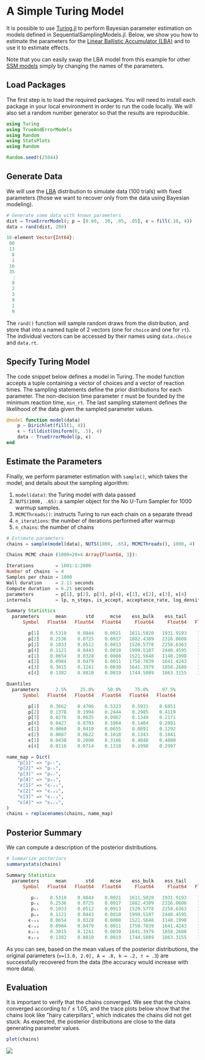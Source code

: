 # A Simple Turing Model

It is possible to use [Turing.jl](https://turinglang.org/stable/) to perform Bayesian parameter estimation on models defined in SequentialSamplingModels.jl. Below, we show you how to estimate the parameters for the [Linear Ballistic Accumulator (LBA)](https://itsdfish.github.io/SequentialSamplingModels.jl/dev/lba/) and to use it to estimate effects.

Note that you can easily swap the LBA model from this example for other [SSM models](https://itsdfish.github.io/SequentialSamplingModels.jl/dev/api/) simply by changing the names of the parameters.

## Load Packages

The first step is to load the required packages. You will need to install each package in your local
environment in order to run the code locally. We will also set a random number generator so that the results are reproducible.

```julia
using Turing
using TrueAndErrorModels
using Random
using StatsPlots
using Random

Random.seed!(25044)
```

## Generate Data

We will use the [LBA](https://itsdfish.github.io/SequentialSamplingModels.jl/dev/lba/) distribution to simulate data (100 trials) with fixed parameters (those we want to recover only from the data using Bayesian modeling).

```julia
# Generate some data with known parameters
dist = TrueErrorModel(; p = [0.60, .30, .05, .05], ϵ = fill(.10, 4))
data = rand(dist, 200)
```

```julia 
16-element Vector{Int64}:
 80
 13
  8
  1
 16
 35
  ⋮
  8
  2
  3
  9
  1
  9
```

The `rand()` function will sample random draws from the distribution, and store that into a named tuple of 2 vectors (one for `choice` and one for `rt`). The individual vectors can be accessed by their names using `data.choice` and `data.rt`.

## Specify Turing Model

The code snippet below defines a model in Turing. The model function accepts a tuple containing
a vector of choices and a vector of reaction times. The sampling statements define the prior distributions for each parameter. The non-decision time parameter $\tau$ must be founded by the minimum reaction time, `min_rt`. The last sampling statement defines the likelihood of the data given the sampled parameter values.

```julia
@model function model(data)
    p ~ Dirichlet(fill(1, 4))
    ϵ ~ filldist(Uniform(0, .5), 4)
    data ~ TrueErrorModel(p, ϵ)
end
```

## Estimate the Parameters

Finally, we perform parameter estimation with `sample()`, which takes the model, and details about the sampling algorithm:

1. `model(data)`: the Turing model with data passed
2. `NUTS(1000, .65)`: a sampler object for the No U-Turn Sampler for 1000 warmup samples.
3. `MCMCThreads()`: instructs Turing to run each chain on a separate thread
4. `n_iterations`: the number of iterations performed after warmup
5. `n_chains`: the number of chains

```julia
# Estimate parameters
chains = sample(model(data), NUTS(1000, .65), MCMCThreads(), 1000, 4)
```

```julia
Chains MCMC chain (1000×20×4 Array{Float64, 3}):

Iterations        = 1001:1:2000
Number of chains  = 4
Samples per chain = 1000
Wall duration     = 2.11 seconds
Compute duration  = 6.21 seconds
parameters        = p[1], p[2], p[3], p[4], ϵ[1], ϵ[2], ϵ[3], ϵ[4]
internals         = lp, n_steps, is_accept, acceptance_rate, log_density, hamiltonian_energy, hamiltonian_energy_error, max_hamiltonian_energy_error, tree_depth, numerical_error, step_size, nom_step_size

Summary Statistics
  parameters      mean       std      mcse    ess_bulk    ess_tail      rhat   ess_per_sec 
      Symbol   Float64   Float64   Float64     Float64     Float64   Float64       Float64 

        p[1]    0.5310    0.0844    0.0021   1611.5020   1931.9193    1.0008      259.5011
        p[2]    0.2536    0.0725    0.0017   1882.4309   2316.0608    1.0006      303.1290
        p[3]    0.1033    0.0512    0.0013   1520.5778   2258.6363    1.0006      244.8596
        p[4]    0.1121    0.0443    0.0010   1999.5107   2448.4595    1.0012      321.9824
        ϵ[1]    0.0654    0.0328    0.0008   1521.5648   1140.1998    1.0025      245.0185
        ϵ[2]    0.0984    0.0479    0.0011   1750.7039   1641.4243    1.0008      281.9169
        ϵ[3]    0.3015    0.1241    0.0030   1641.3979   1858.2680    1.0034      264.3153
        ϵ[4]    0.1382    0.0810    0.0019   1744.5089   1863.3155    1.0014      280.9193

Quantiles
  parameters      2.5%     25.0%     50.0%     75.0%     97.5% 
      Symbol   Float64   Float64   Float64   Float64   Float64 

        p[1]    0.3662    0.4706    0.5323    0.5931    0.6851
        p[2]    0.1378    0.1994    0.2444    0.2985    0.4119
        p[3]    0.0276    0.0635    0.0967    0.1349    0.2171
        p[4]    0.0427    0.0793    0.1064    0.1404    0.2091
        ϵ[1]    0.0060    0.0410    0.0655    0.0891    0.1292
        ϵ[2]    0.0087    0.0622    0.1018    0.1343    0.1841
        ϵ[3]    0.0438    0.2090    0.3166    0.4040    0.4880
        ϵ[4]    0.0116    0.0714    0.1318    0.1998    0.2997
```

```julia
name_map = Dict(
    "p[1]" => "pᵣᵣ",
    "p[2]" => "pᵣₛ",
    "p[3]" => "pₛᵣ",
    "p[4]" => "pₛₛ",
    "ϵ[1]" => "ϵᵣₛ₁",
    "ϵ[2]" => "ϵᵣₛ₂",
    "ϵ[3]" => "ϵₛᵣ₁",
    "ϵ[4]" => "ϵₛᵣ₂",
)
chains = replacenames(chains, name_map)
```
## Posterior Summary

We can compute a description of the posterior distributions.

```julia
# Summarize posteriors
summarystats(chains)
```

```julia 
Summary Statistics
  parameters      mean       std      mcse    ess_bulk    ess_tail      rhat   ess_per_sec 
      Symbol   Float64   Float64   Float64     Float64     Float64   Float64       Float64 

         pᵣᵣ    0.5310    0.0844    0.0021   1611.5020   1931.9193    1.0008      259.5011
         pᵣₛ    0.2536    0.0725    0.0017   1882.4309   2316.0608    1.0006      303.1290
         pₛᵣ    0.1033    0.0512    0.0013   1520.5778   2258.6363    1.0006      244.8596
         pₛₛ    0.1121    0.0443    0.0010   1999.5107   2448.4595    1.0012      321.9824
        ϵᵣₛ₁    0.0654    0.0328    0.0008   1521.5648   1140.1998    1.0025      245.0185
        ϵᵣₛ₂    0.0984    0.0479    0.0011   1750.7039   1641.4243    1.0008      281.9169
        ϵₛᵣ₁    0.3015    0.1241    0.0030   1641.3979   1858.2680    1.0034      264.3153
        ϵₛᵣ₂    0.1382    0.0810    0.0019   1744.5089   1863.3155    1.0014      280.9193
```

As you can see, based on the mean values of the posterior distributions, the original parameters (`ν=[3.0, 2.0], A = .8, k = .2, τ = .3`) are successfully recovered from the data (the accuracy would increase with more data).


## Evaluation

It is important to verify that the chains converged. We see that the chains converged according to $\hat{r} \leq 1.05$, and the trace plots below show that the chains look like "hairy caterpillars", which indicates the chains did not get stuck. As expected, the posterior distributions are close to the data generating parameter values.

```julia
plot(chains)
```

![](assets/posterior_distribution.png)